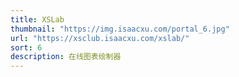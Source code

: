 ```yaml
---
title: XSLab
thumbnail: "https://img.isaacxu.com/portal_6.jpg"
url: "https://xsclub.isaacxu.com/xslab/"
sort: 6
description: 在线图表绘制器
---
```

